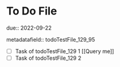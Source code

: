 # To Do File

due:: 2022-09-22

metadatafield:: todoTestFile_129\_95

- [ ] Task of todoTestFile_129 1 [[Query me]]
- [ ] Task of todoTestFile_129 2
